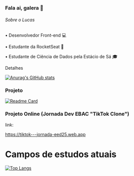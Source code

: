 ### Fala ai, galera 👋

###### Sobre o Lucas

• Desenvolvedor Front-end 💻

• Estudante da RocketSeat 🚀

• Estudante de Ciência de Dados pela Estácio de Sá 🎓


Detalhes


[![Anurag's GitHub stats](https://github-readme-stats.vercel.app/api?username=Oswaldinha&show_icons=true&theme=dark)](https://github.com/anuraghazra/github-readme-stats)


### Projeto

[![Readme Card](https://github-readme-stats.vercel.app/api/pin/?username=Oswaldinha&repo=Tik-tok-project&theme=dark)](https://github.com/anuraghazra/github-readme-stats)


### Projeto Online (Jornada Dev EBAC "TikTok Clone")

link:

https://tiktok---jornada-eed25.web.app



# Campos de estudos atuais 

[![Top Langs](https://github-readme-stats.vercel.app/api/top-langs/?username=Oswaldinha)](https://github.com/anuraghazra/github-readme-stats)
